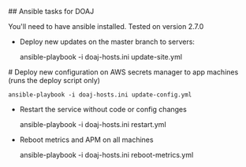 ## Ansible tasks for DOAJ

You'll need to have ansible installed. Tested on version 2.7.0

* Deploy new updates on the master branch to servers:

	ansible-playbook -i doaj-hosts.ini update-site.yml

# Deploy new configuration on AWS secrets manager to app machines (runs the deploy script only)

	ansible-playbook -i doaj-hosts.ini update-config.yml

* Restart the service without code or config changes

	ansible-playbook -i doaj-hosts.ini restart.yml

* Reboot metrics and APM on all machines

	ansible-playbook -i doaj-hosts.ini reboot-metrics.yml
